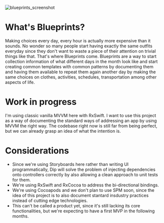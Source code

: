 ![blueprints_screenshot](https://user-images.githubusercontent.com/1177000/179662933-cb5d4d66-279b-417b-b3d8-a5258c8c0d33.jpg)

#  What's Blueprints?
Making choices every day, every hour is actually more expensive than it sounds. No wonder so many people start having exactly the same outfits everyday since they don't want to waste a piece of their attention on trivial things like that.
That's where Blueprints come. Blueprints are a way to start collection information of what different days in the month look like and start creating common templates with common patterns by documenting them and having them available to repeat them again another day by making the same choices on clothes, activities, schedules, transportation among other aspects of life.

# Work in progress
I'm using classic vanilla MVVM here with RxSwift. I want to use this project as a way of documenting the standard ways of addressing an app by using MVVM the right way. The codebase right now is still far from being perfect, but we can already grasp an idea of what the intention is.

# Considerations
- Since we're using Storyboards here rather than writing UI programmatically, Dip will solve the problem of injecting dependencies onto controllers correctly by also allowing a clean approach to unit tests for them.
- We're using RxSwift and RxCocoa to address the bi-directional bindings.
- We're using Cocoapods and we don't plan to use SPM soon, since the idea of this project is to also document stantard insdustry practices instead of cutting edge technologies.
- This can't be called a product yet, since it's still lacking its core functionalities, but we're expecting to have a first MVP in the following months.
